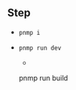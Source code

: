 ## Step
- ```shell
  pnmp i
  ```
- ```shell
  pnmp run dev
  ```
  - ```shell
  pnmp run build
  ```